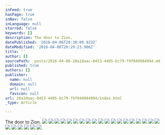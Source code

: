 ```yaml
---
inFeed: true
hasPage: true
inNav: false
inLanguage: null
starred: false
keywords: []
description: The door to Zion.
datePublished: '2016-04-06T20:30:09.923Z'
dateModified: '2016-04-06T20:29:23.986Z'
title: ''
author: []
sourcePath: _posts/2016-04-06-28a10aac-0453-4495-bc79-f9f049984994.md
published: true
authors: []
publisher:
  name: null
  domain: null
  url: null
  favicon: null
url: 28a10aac-0453-4495-bc79-f9f049984994/index.html
_type: Article

---
```

The door to Zion.
![](https://the-grid-user-content.s3-us-west-2.amazonaws.com/b113aa42-c04e-400e-ab9f-d5caced31a11.jpg)
![](https://the-grid-user-content.s3-us-west-2.amazonaws.com/b50bec10-e423-4b29-9354-afe6080e3915.jpg)
![](https://the-grid-user-content.s3-us-west-2.amazonaws.com/57004151-56ac-48f9-9130-00477563ecca.jpg)
![](https://the-grid-user-content.s3-us-west-2.amazonaws.com/d9dc4479-6615-40b9-96c0-3366aeb019a1.jpg)
![](https://the-grid-user-content.s3-us-west-2.amazonaws.com/7251b380-7de5-47ec-b2f2-f4cd7d92592d.jpg)
![](https://the-grid-user-content.s3-us-west-2.amazonaws.com/b1a9d63b-dc73-467e-9c76-cdeda0ef8384.jpg)
![](https://the-grid-user-content.s3-us-west-2.amazonaws.com/2f910824-b2c1-44f4-957a-055f62e61536.jpg)
![](https://the-grid-user-content.s3-us-west-2.amazonaws.com/69592a8c-ec7c-4b89-9093-acc310ea8644.tif)
![](https://the-grid-user-content.s3-us-west-2.amazonaws.com/2ff67970-39bb-4819-a689-8cc387de2156.jpg)
![](https://the-grid-user-content.s3-us-west-2.amazonaws.com/cb42a9f0-b8ad-4f1e-854a-26e005ce4fd7.jpg)
![](https://the-grid-user-content.s3-us-west-2.amazonaws.com/76010648-1bd4-4c05-8c2b-6d86d7971158.jpg)
![](https://the-grid-user-content.s3-us-west-2.amazonaws.com/c2f24142-80f7-409d-8762-0c3d9ebe18aa.jpg)
![](https://the-grid-user-content.s3-us-west-2.amazonaws.com/dbd75963-a64b-4bdc-9486-a9e5ba4aba44.jpg)
![](https://the-grid-user-content.s3-us-west-2.amazonaws.com/6f049278-46f7-4d10-a2d2-82dd3f3be2e2.jpg)
![](https://the-grid-user-content.s3-us-west-2.amazonaws.com/1784404c-f25c-4ef2-931e-74793c06fc51.jpg)
![](https://the-grid-user-content.s3-us-west-2.amazonaws.com/076f61e9-68d4-4f73-a636-f0a4f944b0df.jpg)
![](https://the-grid-user-content.s3-us-west-2.amazonaws.com/ae2a2d75-c83f-478b-9756-01371bc07595.png)
![](https://the-grid-user-content.s3-us-west-2.amazonaws.com/b21a4128-0b9e-476f-9fc3-6a6edf08e66d.jpg)
![](https://the-grid-user-content.s3-us-west-2.amazonaws.com/ff60ed5b-2b90-4921-b135-24c145d6a587.jpg)
![](https://the-grid-user-content.s3-us-west-2.amazonaws.com/582de3ca-80a8-41af-a3a8-1ee5344f6f25.jpg)
![](https://the-grid-user-content.s3-us-west-2.amazonaws.com/6b77c93c-94e1-48c1-b4a9-73eacb2d685b.gif)
![](https://the-grid-user-content.s3-us-west-2.amazonaws.com/e0a17354-fac7-4cf1-85f6-88196926033b.jpg)
![](https://the-grid-user-content.s3-us-west-2.amazonaws.com/f7e1f08a-f055-4cb9-b37d-3f0df42787da.jpg)
![](https://the-grid-user-content.s3-us-west-2.amazonaws.com/9bf80bfd-3be0-4242-8b00-afdac683a504.jpg)
![](https://the-grid-user-content.s3-us-west-2.amazonaws.com/47f62f48-dcd9-4a97-b186-08a147fa8c16.png)